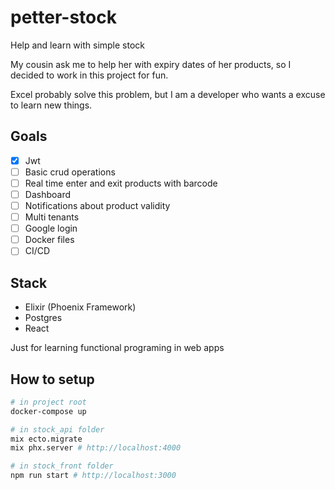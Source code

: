 # petter-stock

Help and learn with simple stock

My cousin ask me to help her with expiry dates
of her products, so I decided to work in this project for fun.

Excel probably solve this problem, but I am a developer who wants a excuse to learn new things.

## Goals

- [x] Jwt
- [ ] Basic crud operations
- [ ] Real time enter and exit products with barcode
- [ ] Dashboard
- [ ] Notifications about product validity
- [ ] Multi tenants
- [ ] Google login
- [ ] Docker files
- [ ] CI/CD
## Stack

- Elixir (Phoenix Framework)
- Postgres
- React

Just for learning functional programing in web apps

## How to setup

```sh
# in project root
docker-compose up

# in stock_api folder
mix ecto.migrate
mix phx.server # http://localhost:4000

# in stock_front folder
npm run start # http://localhost:3000
```